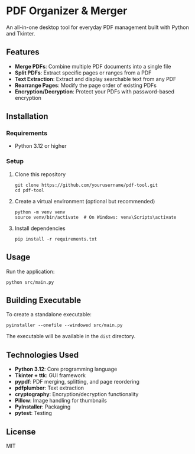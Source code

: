 # PDF Organizer & Merger

An all-in-one desktop tool for everyday PDF management built with Python and Tkinter.

## Features

- **Merge PDFs**: Combine multiple PDF documents into a single file
- **Split PDFs**: Extract specific pages or ranges from a PDF
- **Text Extraction**: Extract and display searchable text from any PDF
- **Rearrange Pages**: Modify the page order of existing PDFs
- **Encryption/Decryption**: Protect your PDFs with password-based encryption

## Installation

### Requirements
- Python 3.12 or higher

### Setup

1. Clone this repository
   ```
   git clone https://github.com/yourusername/pdf-tool.git
   cd pdf-tool
   ```

2. Create a virtual environment (optional but recommended)
   ```
   python -m venv venv
   source venv/bin/activate  # On Windows: venv\Scripts\activate
   ```

3. Install dependencies
   ```
   pip install -r requirements.txt
   ```

## Usage

Run the application:
```
python src/main.py
```

## Building Executable

To create a standalone executable:
```
pyinstaller --onefile --windowed src/main.py
```

The executable will be available in the `dist` directory.

## Technologies Used

- **Python 3.12**: Core programming language
- **Tkinter + ttk**: GUI framework
- **pypdf**: PDF merging, splitting, and page reordering
- **pdfplumber**: Text extraction
- **cryptography**: Encryption/decryption functionality
- **Pillow**: Image handling for thumbnails
- **PyInstaller**: Packaging
- **pytest**: Testing

## License

MIT 